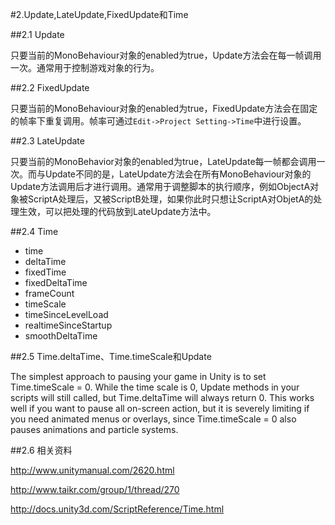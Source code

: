 #2.Update,LateUpdate,FixedUpdate和Time

##2.1 Update

只要当前的MonoBehaviour对象的enabled为true，Update方法会在每一帧调用一次。通常用于控制游戏对象的行为。

##2.2 FixedUpdate

只要当前的MonoBehaviour对象的enabled为true，FixedUpdate方法会在固定的帧率下重复调用。帧率可通过`Edit->Project Setting->Time`中进行设置。

##2.3 LateUpdate

只要当前的MonoBehavior对象的enabled为true，LateUpdate每一帧都会调用一次。而与Update不同的是，LateUpdate方法会在所有MonoBehaviour对象的Update方法调用后才进行调用。通常用于调整脚本的执行顺序，例如ObjectA对象被ScriptA处理后，又被ScriptB处理，如果你此时只想让ScriptA对ObjetA的处理生效，可以把处理的代码放到LateUpdate方法中。

##2.4 Time
  * time
  * deltaTime
  * fixedTime
  * fixedDeltaTime
  * frameCount
  * timeScale
  * timeSinceLevelLoad
  * realtimeSinceStartup
  * smoothDeltaTime

##2.5 Time.deltaTime、Time.timeScale和Update

The simplest approach to pausing your game in Unity is to set Time.timeScale = 0. While the time scale is 0, Update methods in your scripts will still called, but Time.deltaTime will always return 0. This works well if you want to pause all on-screen action, but it is severely limiting if you need animated menus or overlays, since Time.timeScale = 0 also pauses animations and particle systems.


##2.6 相关资料

http://www.unitymanual.com/2620.html

http://www.taikr.com/group/1/thread/270

http://docs.unity3d.com/ScriptReference/Time.html

